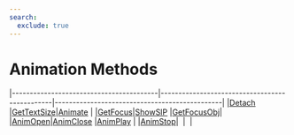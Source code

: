 ```yaml
---
search:
  exclude: true
---
```


<h1 class="heading"><span class="name">Animation Methods</span></h1>

|-----------------------------------------|-----------------------------------------------|-----------------------------------------------|
|[Detach](../methodorevents/detach.md)    |[GetTextSize](../methodorevents/gettextsize.md)|[Animate](../methodorevents/animate.md)        |
|[GetFocus](../methodorevents/getfocus.md)|[ShowSIP](../methodorevents/showsip.md)        |[GetFocusObj](../methodorevents/getfocusobj.md)|
|[AnimOpen](../methodorevents/animopen.md)|[AnimClose](../methodorevents/animclose.md)    |[AnimPlay](../methodorevents/animplay.md)      |
|[AnimStop](../methodorevents/animstop.md)|&nbsp;                                         |&nbsp;                                         |
